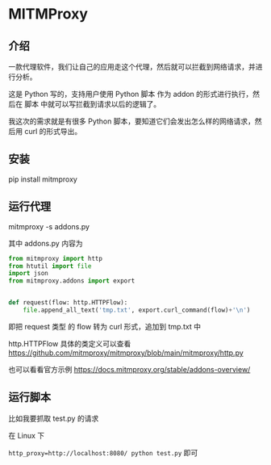 # MITMProxy

## 介绍

一款代理软件，我们让自己的应用走这个代理，然后就可以拦截到网络请求，并进行分析。

这是 Python 写的，支持用户使用 Python 脚本 作为 addon 的形式进行执行，然后在 脚本 中就可以写拦截到请求以后的逻辑了。

我这次的需求就是有很多 Python 脚本，要知道它们会发出怎么样的网络请求，然后用 curl 的形式导出。

## 安装

pip install mitmproxy

## 运行代理

mitmproxy -s addons.py

其中 addons.py 内容为

```python
from mitmproxy import http
from htutil import file
import json
from mitmproxy.addons import export


def request(flow: http.HTTPFlow):
    file.append_all_text('tmp.txt', export.curl_command(flow)+'\n')

```

即把 request 类型 的 flow 转为 curl 形式，追加到 tmp.txt 中

http.HTTPFlow 具体的类定义可以查看 <https://github.com/mitmproxy/mitmproxy/blob/main/mitmproxy/http.py>

也可以看看官方示例 <https://docs.mitmproxy.org/stable/addons-overview/>

## 运行脚本

比如我要抓取 test.py 的请求

在 Linux 下

`http_proxy=http://localhost:8080/ python test.py` 即可
